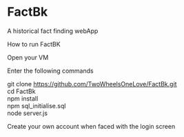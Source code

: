 # FactBk
A historical fact finding webApp

How to run FactBK  

Open your VM  

Enter the following commands  

git clone https://github.com/TwoWheelsOneLove/FactBk.git   
cd FactBk	  
npm install	   
npm sql_initialise.sql  
node server.js  

Create your own account when faced with the login screen
